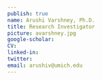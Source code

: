 ```yaml
---
publish: true
name: Arushi Varshney, Ph.D.
title: Research Investigator
picture: avarshney.jpg
google-scholar: 
CV:
linked-in: 
twitter:
email: arushiv@umich.edu
---
```

